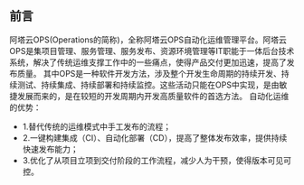 ## 前言

阿塔云OPS(Operations的简称)，全称阿塔云OPS自动化运维管理平台。阿塔云OPS是集项目管理、服务管理、服务发布、资源环境管理等IT职能于一体后台技术系统，解决了传统运维支撑工作中的一些痛点，使得产品交付更加迅速，提高了发布质量。
其中OPS是一种软件开发方法，涉及整个开发生命周期的持续开发、持续测试、持续集成、持续部署和持续监控。这些活动只能在OPS中实现，是由敏捷发展而来的，是在较短的开发周期内开发高质量软件的首选方法。
自动化运维的优势：
- 1.替代传统的运维模式中手工发布的流程；
- 2.一键构建集成（CI）、自动化部署（CD），提高了整体发布效率，提供持续快速发布能力；
- 3.优化了从项目立项到交付阶段的工作流程，减少人为干预，使得版本可见可控。


